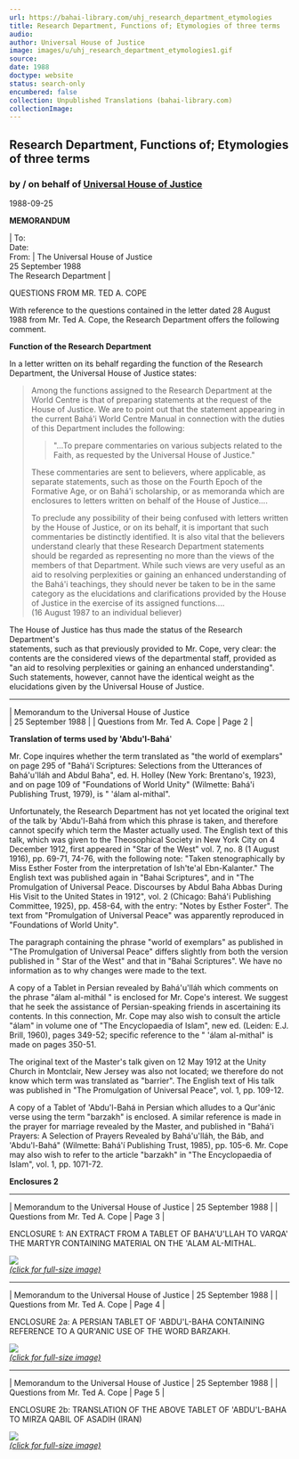 ```yaml
---
url: https://bahai-library.com/uhj_research_department_etymologies
title: Research Department, Functions of; Etymologies of three terms
audio: 
author: Universal House of Justice
image: images/u/uhj_research_department_etymologies1.gif
source: 
date: 1988
doctype: website
status: search-only
encumbered: false
collection: Unpublished Translations (bahai-library.com)
collectionImage: 
---
```



## Research Department, Functions of; Etymologies of three terms

### by / on behalf of [Universal House of Justice](https://bahai-library.com/author/Universal+House+of+Justice)

1988-09-25


**MEMORANDUM**  
  

| To:  
Date:  
From: | The Universal House of Justice  
25 September 1988  
The Research Department |

  
  

QUESTIONS FROM MR. TED A. COPE  
  

With reference to the questions contained in the letter dated 28 August 1988 from Mr. Ted A. Cope, the Research Department offers the following comment.  
  
**Function of the Research Department**  
  
In a letter written on its behalf regarding the function of the Research Department, the Universal House of Justice states:

> Among the functions assigned to the Research Department at the World Centre is that of preparing statements at the request of the House of Justice. We are to point out that the statement appearing in the current Bahá'i World Centre Manual in connection with the duties of this Department includes the following:
> 
> > "...To prepare commentaries on various subjects related to the Faith, as requested by the Universal House of Justice."
> 
> These commentaries are sent to believers, where applicable, as separate statements, such as those on the Fourth Epoch of the Formative Age, or on Bahá'i scholarship, or as memoranda which are enclosures to letters written on behalf of the House of Justice....  
>   
> To preclude any possibility of their being confused with letters written by the House of Justice, or on its behalf, it is important that such commentaries be distinctly identified. It is also vital that the believers understand clearly that these Research Department statements should be regarded as representing no more than the views of the members of that Department. While such views are very useful as an aid to resolving perplexities or gaining an enhanced understanding of the Bahá'i teachings, they should never be taken to be in the same category as the elucidations and clarifications provided by the House of Justice in the exercise of its assigned functions....  
> (16 August 1987 to an individual believer)

  
The House of Justice has thus made the status of the Research Department's  
statements, such as that previously provided to Mr. Cope, very clear: the contents are the considered views of the departmental staff, provided as "an aid to resolving perplexities or gaining an enhanced understanding". Such statements, however, cannot have the identical weight as the elucidations given by the Universal House of Justice.  
  

* * *

| Memorandum to the Universal House of Justice  
 | 25 September 1988 |
| Questions from Mr. Ted A. Cope | Page 2 |

  
  
  
**Translation of terms used by 'Abdu'l-Bahá**'  
  
Mr. Cope inquires whether the term translated as "the world of exemplars" on page 295 of "Bahá'í Scriptures: Selections from the Utterances of Bahá'u'lláh and Abdul Baha", ed. H. Holley (New York: Brentano's, 1923), and on page 109 of "Foundations of World Unity" (Wilmette: Bahá'i Publishing Trust, 1979), is " 'álam al-mithal".  
  
Unfortunately, the Research Department has not yet located the original text of the talk by 'Abdu'l-Bahá from which this phrase is taken, and therefore cannot specify which term the Master actually used. The English text of this talk, which was given to the Theosophical Society in New York City on 4 December 1912, first appeared in "Star of the West" vol. 7, no. 8 (1 August 1916), pp. 69-71, 74-76, with the following note: "Taken stenographically by Miss Esther Foster from the interpretation of Ish'te'al Ebn-Kalanter." The English text was published again in "Bahai Scriptures", and in "The Promulgation of Universal Peace. Discourses by Abdul Baha Abbas During His Visit to the United States in 1912", vol. 2 (Chicago: Bahá'i Publishing Committee, 1925), pp. 458-64, with the entry: "Notes by Esther Foster". The text from "Promulgation of Universal Peace" was apparently reproduced in "Foundations of World Unity".  
  
The paragraph containing the phrase "world of exemplars" as published in "The Promulgation of Universal Peace" differs slightly from both the version published in " Star of the West" and that in "Bahai Scriptures". We have no information as to why changes were made to the text.  
  
A copy of a Tablet in Persian revealed by Bahá'u'lláh which comments on the phrase "álam al-mithál " is enclosed for Mr. Cope's interest. We suggest that he seek the assistance of Persian-speaking friends in ascertaining its contents. In this connection, Mr. Cope may also wish to consult the article "álam" in volume one of "The Encyclopaedia of Islam", new ed. (Leiden: E.J. Brill, 1960), pages 349-52; specific reference to the " 'álam al-mithal" is made on pages 350-51.  
  
The original text of the Master's talk given on 12 May 1912 at the Unity Church in Montclair, New Jersey was also not located; we therefore do not know which term was translated as "barrier". The English text of His talk was published in "The Promulgation of Universal Peace", vol. 1, pp. 109-12.  
  
A copy of a Tablet of 'Abdu'l-Bahá in Persian which alludes to a Qur'ánic verse using the term "barzakh" is enclosed. A similar reference is made in the prayer for marriage revealed by the Master, and published in "Bahá'i Prayers: A Selection of Prayers Revealed by Bahá'u'lláh, the Báb, and 'Abdu'l-Bahá" (Wilmette: Bahá'í Publishing Trust, 1985), pp. 105-6. Mr. Cope may also wish to refer to the article "barzakh" in "The Encyclopaedia of Islam", vol. 1, pp. 1071-72.  
  
  
**Enclosures 2**
  

* * *

| Memorandum to the Universal House of Justice | 25 September 1988 |
| Questions from Mr. Ted A. Cope | Page 3 |

  
ENCLOSURE 1: AN EXTRACT FROM A TABLET OF BAHA'U'LLAH TO VARQA' THE MARTYR CONTAINING MATERIAL ON THE 'ALAM AL-MITHAL.  
  

[![](images/u/uhj_research_department_etymologies1.gif)  
_(click for full-size image)_](images/u/uhj_research_department_etymologies1_big.gif)

  
  

* * *

| Memorandum to the Universal House of Justice | 25 September 1988 |
| Questions from Mr. Ted A. Cope | Page 4 |

  
ENCLOSURE 2a: A PERSIAN TABLET OF 'ABDU'L-BAHA CONTAINING REFERENCE TO A QUR'ANIC USE OF THE WORD BARZAKH.  
  

[![](images/u/uhj_research_department_etymologies2.gif)  
_(click for full-size image)_](images/u/uhj_research_department_etymologies2_big.gif)

  
  

* * *

| Memorandum to the Universal House of Justice | 25 September 1988 |
| Questions from Mr. Ted A. Cope | Page 5 |

  
ENCLOSURE 2b: TRANSLATION OF THE ABOVE TABLET OF 'ABDU'L-BAHA TO MIRZA QABIL OF ASADIH (IRAN)  
  

[![](images/u/uhj_research_department_etymologies3.gif)  
_(click for full-size image)_](images/u/uhj_research_department_etymologies3_big.gif)